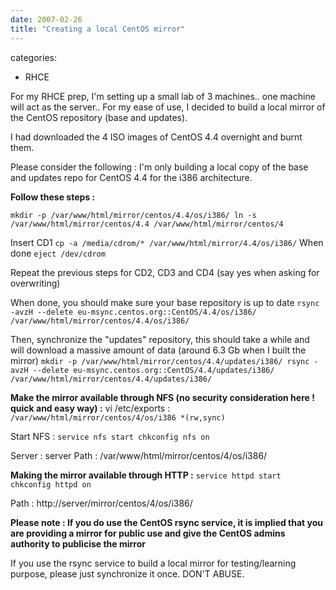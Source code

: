 ```yaml
---
date: 2007-02-26
title: "Creating a local CentOS mirror"
---
```








categories:
- RHCE


For my RHCE prep, I'm setting up a small lab of 3 machines.. one machine will act as the server..
For my ease of use, I decided to build a local mirror of the CentOS repository (base and updates).

I had downloaded the 4 ISO images of CentOS 4.4 overnight and burnt them.

Please consider the following :
I'm only building a local copy of the base and updates repo for CentOS 4.4 for the i386 architecture.



**Follow these steps :**

`mkdir -p /var/www/html/mirror/centos/4.4/os/i386/
ln -s /var/www/html/mirror/centos/4.4 /var/www/html/mirror/centos/4`

Insert CD1
`cp -a /media/cdrom/* /var/www/html/mirror/4.4/os/i386/`
When done
`eject /dev/cdrom`

Repeat the previous steps for CD2, CD3 and CD4 (say yes when asking for overwriting)

When done, you should make sure your base repository is up to date
`rsync -avzH --delete eu-msync.centos.org::CentOS/4.4/os/i386/ /var/www/html/mirror/centos/4.4/os/i386/`

Then, synchronize the "updates" repository, this should take a while and will download a massive amount of data (around 6.3 Gb when I built the mirror)
`mkdir -p /var/www/html/mirror/centos/4.4/updates/i386/
rsync -avzH --delete eu-msync.centos.org::CentOS/4.4/updates/i386/ /var/www/html/mirror/centos/4.4/updates/i386/`

**Make the mirror available through NFS (no security consideration here ! quick and easy way) :**
vi /etc/exports :
`/var/www/html/mirror/centos/4/os/i386 *(rw,sync)`

Start NFS :
`service nfs start
chkconfig nfs on`

Server : server
Path : /var/www/html/mirror/centos/4/os/i386/

**Making the mirror available through HTTP :**
`service httpd start
chkconfig httpd on`

Path : http://server/mirror/centos/4/os/i386/


**Please note :
If you do use the CentOS rsync service, it is implied that you are providing a mirror for public use and give the CentOS admins authority to publicise the mirror**

If you use the rsync service to build a local mirror for testing/learning purpose, please just synchronize it once. DON'T ABUSE.
